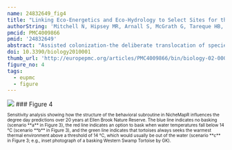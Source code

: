 ```yaml
---
name: 24832649_fig4
title: "Linking Eco-Energetics and Eco-Hydrology to Select Sites for the Assisted Colonization of Australia's Rarest Reptile."
authorString: 'Mitchell N, Hipsey MR, Arnall S, McGrath G, Tareque HB, Kuchling G, Vogwill R, Sivapalan M, Porter WP, Kearney MR.'
pmcid: PMC4009866
pmid: '24832649'
abstract: "Assisted colonization-the deliberate translocation of species from unsuitable to suitable regions-is a controversial management tool that aims to prevent the extinction of populations that are unable to migrate in response to climate change or to survive in situ. The identification of suitable translocation sites is therefore a pressing issue. Correlative species distribution models, which are based on occurrence data, are of limited use for site selection for species with historically restricted distributions. In contrast, mechanistic species distribution models hold considerable promise in selecting translocation sites. Here we integrate ecoenergetic and hydrological models to assess the longer-term suitability of the current habitat of one of the world's rarest chelonians, the Critically Endangered Western Swamp Tortoise (Psuedemydura umbrina). Our coupled model allows us to understand the interaction between thermal and hydric constraints on the foraging window of tortoises, based on hydrological projections of its current habitat. The process can then be repeated across a range of future climates to identify regions that would fall within the tortoise's thermodynamic niche. The predictions indicate that climate change will result in reduced hydroperiods for the tortoises. However, under some climate change scenarios, habitat suitability may remain stable or even improve due to increases in the heat budget. We discuss how our predictions can be integrated with energy budget models that can capture the consequences of these biophysical constraints on growth, reproduction and body condition."
doi: 10.3390/biology2010001
thumb_url: 'http://europepmc.org/articles/PMC4009866/bin/biology-02-00001-g004.gif'
figure_no: 4
tags:
  - eupmc
  - figure
---
```

<img src='http://europepmc.org/articles/PMC4009866/bin/biology-02-00001-g004.jpg' style='max-height: 300px'>
### Figure 4
<p style='font-size: 10px;'>Sensitivity analysis showing how the structure of the behavioral subroutine in NicheMapR influences the degree day predictions over 20 years at Ellen Brook Nature Reserve. The blue line indicates no basking (scenario **a** in <xref ref-type="fig" rid="biology-02-00001-f003">Figure 3</xref>), the red line indicates an option to bask when water temperatures fall below 14 °C (scenario **b** in <xref ref-type="fig" rid="biology-02-00001-f003">Figure 3</xref>), and the green line indicates that tortoises always seeks the warmest thermal environment above a threshold of 14 °C, which would usually be out of the water (scenario **c** in <xref ref-type="fig" rid="biology-02-00001-f003">Figure 3</xref>; e.g., inset photograph of a basking Western Swamp Tortoise by GK).</p>